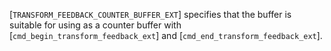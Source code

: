 [`TRANSFORM_FEEDBACK_COUNTER_BUFFER_EXT`]
specifies that the buffer is suitable for using as a counter buffer with
[`cmd_begin_transform_feedback_ext`] and
[`cmd_end_transform_feedback_ext`].